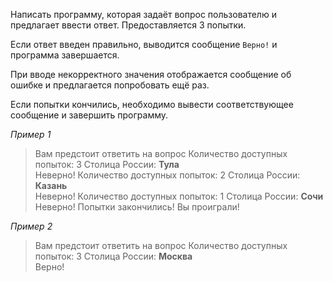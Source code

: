 Написать программу, которая задаёт вопрос пользователю и предлагает ввести ответ. Предоставляется 3 попытки.

Если ответ введен правильно, выводится сообщение `Верно!` и программа завершается.

При вводе некорректного значения отображается сообщение об ошибке и предлагается попробовать ещё раз.

Если попытки кончились, необходимо вывести соответствующее сообщение и завершить программу.


_Пример 1_  
> Вам предстоит ответить на вопрос
> Количество доступных попыток: 3
> Столица России: **Тула**  
> Неверно!
> Количество доступных попыток: 2
> Столица России: **Казань**  
> Неверно!
> Количество доступных попыток: 1
> Столица России: **Сочи**  
> Неверно!
> Попытки закончились!
> Вы проиграли!

_Пример 2_  
> Вам предстоит ответить на вопрос
> Количество доступных попыток: 3
> Столица России: **Москва**  
> Верно!
